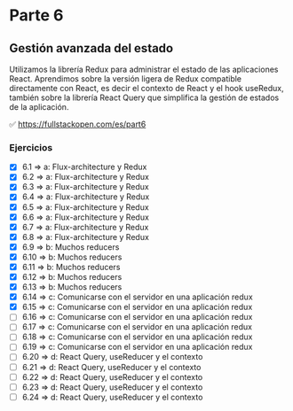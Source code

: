 # Parte 6

## Gestión avanzada del estado

Utilizamos la librería Redux para administrar el estado de las aplicaciones React. Aprendimos sobre la versión ligera de Redux compatible directamente con React, es decir el contexto de React y el hook useRedux, también sobre la librería React Query que simplifica la gestión de estados de la aplicación.

✅ https://fullstackopen.com/es/part6

### Ejercicios

- [x] 6.1 => a: Flux-architecture y Redux
- [x] 6.2 => a: Flux-architecture y Redux
- [x] 6.3 => a: Flux-architecture y Redux
- [x] 6.4 => a: Flux-architecture y Redux
- [x] 6.5 => a: Flux-architecture y Redux
- [x] 6.6 => a: Flux-architecture y Redux
- [x] 6.7 => a: Flux-architecture y Redux
- [x] 6.8 => a: Flux-architecture y Redux
- [x] 6.9 => b: Muchos reducers
- [x] 6.10 => b: Muchos reducers
- [x] 6.11 => b: Muchos reducers
- [x] 6.12 => b: Muchos reducers
- [x] 6.13 => b: Muchos reducers
- [x] 6.14 => c: Comunicarse con el servidor en una aplicación redux
- [x] 6.15 => c: Comunicarse con el servidor en una aplicación redux
- [ ] 6.16 => c: Comunicarse con el servidor en una aplicación redux
- [ ] 6.17 => c: Comunicarse con el servidor en una aplicación redux
- [ ] 6.18 => c: Comunicarse con el servidor en una aplicación redux
- [ ] 6.19 => c: Comunicarse con el servidor en una aplicación redux
- [ ] 6.20 => d: React Query, useReducer y el contexto
- [ ] 6.21 => d: React Query, useReducer y el contexto
- [ ] 6.22 => d: React Query, useReducer y el contexto
- [ ] 6.23 => d: React Query, useReducer y el contexto
- [ ] 6.24 => d: React Query, useReducer y el contexto
